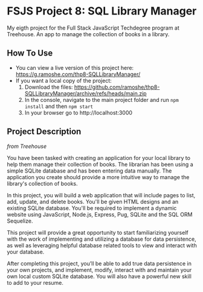 # FSJS Project 8: SQL Library Manager
My eigth project for the Full Stack JavaScript Techdegree program at Treehouse. An app to manage the collection of books in a library.
 
## How To Use
 - You can view a live version of this project here: https://g.ramoshe.com/thp8-SQLLibraryManager/
 - If you want a local copy of the project:
    1. Download the files: https://github.com/ramoshe/thp8-SQLLibraryManager/archive/refs/heads/main.zip
    3. In the console, navigate to the main project folder and run `npm install` and then `npm start`
    4. In your browser go to http://localhost:3000

## Project Description
*from Treehouse*

You have been tasked with creating an application for your local library to help them manage their collection of books. The librarian has been using a simple SQLite database and has been entering data manually. The application you create should provide a more intuitive way to manage the library's collection of books.

In this project, you will build a web application that will include pages to list, add, update, and delete books. You'll be given HTML designs and an existing SQLite database. You'll be required to implement a dynamic website using JavaScript, Node.js, Express, Pug, SQLite and the SQL ORM Sequelize.

This project will provide a great opportunity to start familiarizing yourself with the work of implementing and utilizing a database for data persistence, as well as leveraging helpful database related tools to view and interact with your database.

After completing this project, you’ll be able to add true data persistence in your own projects, and implement, modify, interact with and maintain your own local custom SQLite database. You will also have a powerful new skill to add to your resume.
